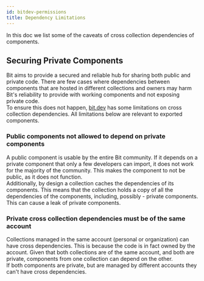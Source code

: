 ```yaml
---
id: bitdev-permissions
title: Dependency Limitations
---
```


In this doc we list some of the caveats of cross collection dependencies of components.

## Securing Private Components

Bit aims to provide a secured and reliable hub for sharing both public and private code. There are few cases where dependencies between components that are hosted in different collections and owners may harm Bit's reliability to provide with working components and not exposing private code.  
To ensure this does not happen, [bit.dev](bit.dev) has some limitations on cross collection dependencies. All limitations below are relevant to exported components.

### Public components not allowed to depend on private components

A public component is usable by the entire Bit community. If it depends on a private component that only a few developers can import, it does not work for the majority of the community. This makes the component to not be public, as it does not function.  
Additionally, by design a collection caches the dependencies of its components. This means that the collection holds a copy of all the dependencies of the components, including, possibly - private components. This can cause a leak of private components.

### Private cross collection dependencies must be of the same account

Collections managed in the same account (personal or organization) can have cross dependencies. This is because the code is in fact owned by the account. Given that both collections are of the same account, and both are private, components from one collection can depend on the other.  
If both components are private, but are managed by different accounts they can't have cross dependencies.
